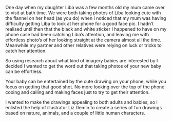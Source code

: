 One day when my daughter Liba was a few months old my mum came over to visit at bath time. We were both taking photos of Liba looking cute with the flannel on her head (as you do) when I noticed that my mum was having difficulty getting Liba to look at her phone for a good face pic. I hadn’t realised until then that the black and white sticker I happened to have on my phone case had been catching Liba’s attention, and leaving me with effortless photo’s of her looking straight at the camera almost all the time. Meanwhile my partner and other relatives were relying on luck or tricks to catch her attention.

So using research about what kind of imagery babies are interested by I decided I wanted to get the word out that taking photos of your new baby can be effortless.

Your baby can be entertained by the cute drawing on your phone, while you focus on getting that good shot. No more looking over the top of the phone cooing and calling and making faces just to try to get their attention.

I wanted to make the drawings appealing to both adults and babies, so I enlisted the help of illustrator Liz Demin to create a series of fun drawings based on nature, animals, and a couple of little human characters.